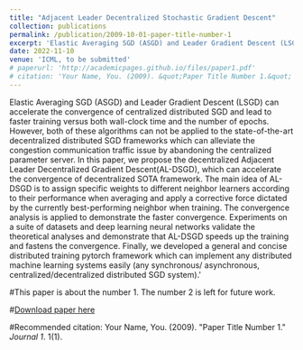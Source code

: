 ```yaml
---
title: "Adjacent Leader Decentralized Stochastic Gradient Descent"
collection: publications
permalink: /publication/2009-10-01-paper-title-number-1
excerpt: 'Elastic Averaging SGD (ASGD) and Leader Gradient Descent (LSGD) can accelerate the convergence of centralized distributed SGD and lead to faster training versus both wall-clock time and the number of epochs. However, both of these algorithms can not be applied to the state-of-the-art decentralized distributed SGD frameworks which can alleviate the congestion communication traffic issue by abandoning the centralized parameter server. In this paper, we propose the decentralized Adjacent Leader Decentralized Gradient Descent(AL-DSGD), which can accelerate the convergence of decentralized SOTA framework. The main idea of AL-DSGD is to assign specific weights to different neighbor learners according to their performance when averaging and apply a corrective force dictated by the currently best-performing neighbor when training. The convergence analysis is applied to demonstrate the faster convergence. Experiments on a suite of datasets and deep learning neural networks validate the theoretical analyses and demonstrate that AL-DSGD speeds up the training and fastens the convergence.  Finally, we developed a general and concise distributed training pytorch framework which can implement any distributed machine learning systems easily (any synchronous/ asynchronous, centralized/decentralized distributed SGD system).'
date: 2022-11-10
venue: 'ICML, to be submitted'
# paperurl: 'http://academicpages.github.io/files/paper1.pdf'
# citation: 'Your Name, You. (2009). &quot;Paper Title Number 1.&quot; <i>Journal 1</i>. 1(1).'
---
```

Elastic Averaging SGD (ASGD) and Leader Gradient Descent (LSGD) can accelerate the convergence of centralized distributed SGD and lead to faster training versus both wall-clock time and the number of epochs. However, both of these algorithms can not be applied to the state-of-the-art decentralized distributed SGD frameworks which can alleviate the congestion communication traffic issue by abandoning the centralized parameter server. In this paper, we propose the decentralized Adjacent Leader Decentralized Gradient Descent(AL-DSGD), which can accelerate the convergence of decentralized SOTA framework. The main idea of AL-DSGD is to assign specific weights to different neighbor learners according to their performance when averaging and apply a corrective force dictated by the currently best-performing neighbor when training. The convergence analysis is applied to demonstrate the faster convergence. Experiments on a suite of datasets and deep learning neural networks validate the theoretical analyses and demonstrate that AL-DSGD speeds up the training and fastens the convergence.  Finally, we developed a general and concise distributed training pytorch framework which can implement any distributed machine learning systems easily (any synchronous/ asynchronous, centralized/decentralized distributed SGD system).'

#This paper is about the number 1. The number 2 is left for future work.

#[Download paper here](http://academicpages.github.io/files/paper1.pdf)

#Recommended citation: Your Name, You. (2009). "Paper Title Number 1." <i>Journal 1</i>. 1(1).